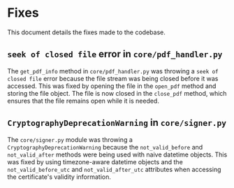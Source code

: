 # Fixes

This document details the fixes made to the codebase.

## `seek of closed file` error in `core/pdf_handler.py`

The `get_pdf_info` method in `core/pdf_handler.py` was throwing a `seek of closed file` error because the file stream was being closed before it was accessed. This was fixed by opening the file in the `open_pdf` method and storing the file object. The file is now closed in the `close_pdf` method, which ensures that the file remains open while it is needed.

## `CryptographyDeprecationWarning` in `core/signer.py`

The `core/signer.py` module was throwing a `CryptographyDeprecationWarning` because the `not_valid_before` and `not_valid_after` methods were being used with naive datetime objects. This was fixed by using timezone-aware datetime objects and the `not_valid_before_utc` and `not_valid_after_utc` attributes when accessing the certificate's validity information.
